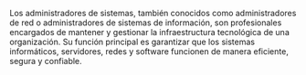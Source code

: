 Los administradores de sistemas, también conocidos como administradores de red o administradores de sistemas de información, 
son profesionales encargados de mantener y gestionar la infraestructura tecnológica de una organización. 
Su función principal es garantizar que los sistemas informáticos, servidores, redes y software funcionen de manera eficiente, segura y confiable.
